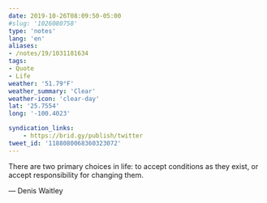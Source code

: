 ```yaml
---
date: 2019-10-26T08:09:50-05:00
#slug: '1026080758'
type: 'notes'
lang: 'en'
aliases:
- /notes/19/1031181634
tags:
- Quote
- Life
weather: '51.79°F'
weather_summary: 'Clear'
weather-icon: 'clear-day'
lat: '25.7554'
long: '-100.4023'

syndication_links:
    - https://brid.gy/publish/twitter
tweet_id: '1188080068360323072'
---
```

There are two primary choices in life: to accept conditions as they exist, or accept responsibility for changing them.

— Denis Waitley
